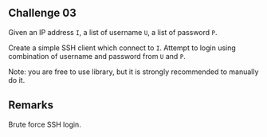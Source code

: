 ## Challenge 03

Given an IP address `I`, a list of username `U`, a list of password `P`. 

Create a simple SSH client which connect to `I`. Attempt to login using combination of username and password from `U` and `P`.

Note: you are free to use library, but it is strongly recommended to manually do it.

## Remarks

Brute force SSH login.
